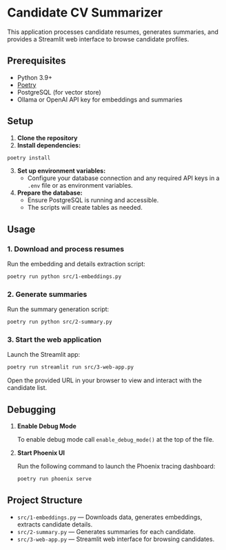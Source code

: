 # Candidate CV Summarizer

This application processes candidate resumes, generates summaries, and provides a Streamlit web interface to browse candidate profiles.

## Prerequisites

- Python 3.9+
- [Poetry](https://python-poetry.org/docs/#installation)
- PostgreSQL (for vector store)
- Ollama or OpenAI API key for embeddings and summaries

## Setup

1. **Clone the repository**
2. **Install dependencies:**
```bash
poetry install
```
3. **Set up environment variables:**
   - Configure your database connection and any required API keys in a `.env` file or as environment variables.
4. **Prepare the database:**
   - Ensure PostgreSQL is running and accessible.
   - The scripts will create tables as needed.

## Usage

### 1. Download and process resumes

Run the embedding and details extraction script:
```bash
poetry run python src/1-embeddings.py
```

### 2. Generate summaries

Run the summary generation script:

```bash
poetry run python src/2-summary.py
```

### 3. Start the web application

Launch the Streamlit app:

```bash
poetry run streamlit run src/3-web-app.py
```

Open the provided URL in your browser to view and interact with the candidate list.

## Debugging

1. **Enable Debug Mode**

   To enable debug mode call `enable_debug_mode()` at the top of the file.

2. **Start Phoenix UI**

   Run the following command to launch the Phoenix tracing dashboard:

   ```bash
   poetry run phoenix serve
   ```

## Project Structure

- `src/1-embeddings.py` — Downloads data, generates embeddings, extracts candidate details.
- `src/2-summary.py` — Generates summaries for each candidate.
- `src/3-web-app.py` — Streamlit web interface for browsing candidates.
